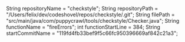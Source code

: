 String repositoryName = "checkstyle";
String repositoryPath = "/Users/felix/dev/codeshovel/repos/checkstyle/.git";
String filePath = "src/main/java/com/puppycrawl/tools/checkstyle/Checker.java";
String functionName = "fireErrors";
int functionStartLine = 384;
String startCommitName = "119fd4fb33bef9f5c66fc950396669af842c21a3";

